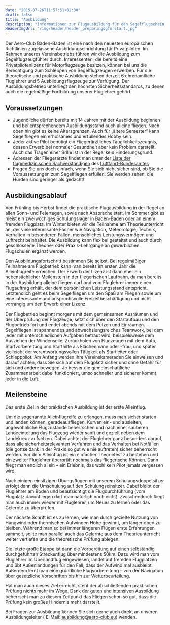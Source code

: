 ```yaml
---
date: "2015-07-26T11:57:51+02:00"
draft: false
title: "Ausbildung"
description: "Informationen zur Flugausbildung für den Segelflugschein beim Aero-Club Baden-Baden e.V."
HeaderImgUrl: "/img/header/header_preparingdgforstart.jpg"
---
```

Der Aero-Club Baden-Baden ist eine nach den neuesten europäischen Richtlinien zugelassene Ausbildungseinrichtung für Privatpiloten.
Im Rahmen unseres Vereinsbetriebs führen wir die Ausbildung zum Segelflugzeugführer durch. Interessenten, die bereits eine Privatpilotenlizenz für Motorflugzeuge besitzen, können bei uns die Berechtigung zum Schleppen von Segelflugzeugen erwerben. Für die theoretische und praktische Ausbildung stehen derzeit 6 ehrenamtliche Fluglehrer und 5 Ausbildungsflugzeuge zur Verfügung. Der Ausbildungsbetrieb unterliegt den höchsten Sicherheitsstandards, zu denen auch die regelmäßige Fortbildung unserer Fluglehrer gehört.

Voraussetzungen
----------------
 * Jugendliche dürfen bereits mit 14 Jahren mit der Ausbildung beginnen und bei entsprechendem Ausbildungsstand auch alleine fliegen. Nach oben hin gibt es keine Altersgrenzen. Auch für „ältere Semester“ kann Segelfliegen ein erholsames und erfüllendes Hobby sein.
 * Jeder aktive Pilot benötigt ein Fliegerärztliches Tauglichkeitszeugnis, dessen Erwerb bei normaler Gesundheit aber kein Problem darstellt. Auch das Tragen einer Brille ist in der Regel kein Hinderungsgrund.
 * Adressen der Fliegerärzte findet man unter der [Liste der flugmedizinischen Sachverständigen](https://www2.lba.de/webdb/showtab.jsp?table=flareg) des [Luftfahrt-Bundesamtes](https://www.lba.de/DE/Luftfahrtpersonal/Flugmedizin/Uebersichts_Adressen.html)
 * Fragen Sie uns doch einfach, wenn Sie sich nicht sicher sind, ob Sie die Voraussetzungen zum Segelfliegen erfüllen. Sie werden sehen, die Hürden sind geringer als gedacht!

Ausbildungsablauf
-----------------
Von Frühling bis Herbst findet die praktische Flugausbildung in der Regel an allen Sonn-  und Feiertagen, sowie nach Absprache statt. Im Sommer gibt es meist ein zweiwöchiges Schulungslager in Baden-Baden oder an einem fremden Flugplatz. Im Winter bieten wir die Teilnahme am Theorieunterricht an, der viele interessante Fächer wie Navigation, Meteorologie, Technik, Verhalten in besonderen Fällen, menschliches Leistungsvermögen und Luftrecht beinhaltet.
Die Ausbildung kann flexibel gestaltet und auch durch geschlossene Theorie- oder Praxis-Lehrgänge an gewerblichen Flugschulen ergänzt werden.

Den Ausbildungsfortschritt bestimmen Sie selbst. Bei regelmäßiger Teilnahme am Flugbetrieb kann man bereits im ersten Jahr die Alleinflugreife erreichen. Der Erwerb der Lizenz ist dann eher ein nebensächlicher Meilenstein in der fliegerischen Laufbahn, da man bereits in der Ausbildung alleine fliegen darf und vom Fluglehrer immer einen Flugauftrag erhält, der dem persönlichen Leistungsstand entspricht. Letztendlich geht es beim Segelfliegen um den Spaß am Fliegen sowie um eine interessante und anspruchsvolle Freizeitbeschäftigung und nicht vorrangig um den Erwerb einer Lizenz.

Der Flugbetrieb beginnt morgens mit dem gemeinsamen Ausräumen und der Überprüfung der Flugzeuge, setzt sich über den Startaufbau und den Flugbetrieb fort und endet abends mit dem Putzen und Einräumen. Segelfliegen ist spannendes und abwechslungsreiches Teamwork, bei dem jeder mit unterschiedlichen Aufgaben betraut wird, beispielsweise dem Ausziehen der Windenseile, Zurückholen von Flugzeugen mit dem Auto, Startvorbereitung und Starthilfe als Flächenmann oder -frau, und später vielleicht der verantwortungsvollen Tätigkeit als Startleiter oder Schlepppilot. Am Anfang werden Ihre Vereinskameraden Sie einweisen und darauf achten, dass Sie sich auf dem Flugplatz sicher und ohne Gefahr für sich und andere bewegen. Je besser die gemeinschaftliche Zusammenarbeit dabei funktioniert, umso schneller und sicherer kommt jeder in die Luft.

Meilensteine
---------------------
Das erste Ziel in der praktischen Ausbildung ist der erste Alleinflug.

Um die sogenannte Alleinflugreife zu erlangen, muss man sicher starten und landen können, geradeausfliegen, Kurven ein- und ausleiten, ungewöhnliche Flugzustände beherrschen und nach einer sauberen Landeeinteilung das Flugzeug wieder sanft und gezielt neben dem Landekreuz aufsetzen. Dabei achtet der Fluglehrer ganz besonders darauf, dass alle sicherheitsrelevanten Verfahren und das Verhalten bei Notfällen (die gottseidank in der Praxis so gut wie nie auftreten) sicher beherrscht werden. Vor dem Alleinflug ist ein einfacher Theorietest zu bestehen und ein zweiter Fluglehrer überprüft nochmals das fliegerische Können. Dann fliegt man endlich allein – ein Erlebnis, das wohl kein Pilot jemals vergessen wird.

Nach einigen einsitzigen Übungsflügen mit unserem Schulungsdoppelsitzer erfolgt dann die Umschulung auf den Schulungseinsitzer. Dabei bleibt der Fluglehrer am Boden und beaufsichtigt die Flugdurchführung (vom Flugplatz davonfliegen darf man natürlich noch nicht). Zwischendurch fliegt man auch immer wieder mit Fluglehrer, um Neues zu lernen oder das Gelernte zu überprüfen.

Der nächste Schritt ist es zu lernen, wie man durch gezielte Nutzung von Hangwind oder thermischen Aufwinden Höhe gewinnt, um länger oben zu bleiben. Während man so bei immer längeren Flügen erste Erfahrungen sammelt, sollte man parallel auch das Gelernte aus dem Theorieunterricht weiter vertiefen und die theoretische Prüfung ablegen.

Die letzte große Etappe ist dann die Vorbereitung auf einen selbständig durchgeführten Streckenflug über mindestens 50km. Dazu wird man vom Fluglehrer im Überlandflug eingewiesen, landet auf fremden Flugplätzen und übt Außenlandungen für den Fall, dass der Aufwind mal ausbleibt. Außerdem lernt man eine gründliche Flugvorbereitung – von der Navigation über gesetzliche Vorschriften bis hin zur Wetterbeurteilung.

Hat man auch dieses Ziel erreicht, steht der abschließenden praktischen Prüfung nichts mehr im Wege. Dank der guten und intensiven Ausbildung beherrscht man zu diesem Zeitpunkt das Fliegen schon so gut, dass die Prüfung kein großes Hindernis mehr darstellt.

Bei Fragen zur Ausbildung können Sie sich gerne auch direkt an unseren Ausbildungsleiter ( E-Mail: <ausbildung@aero-club.eu>) wenden.
